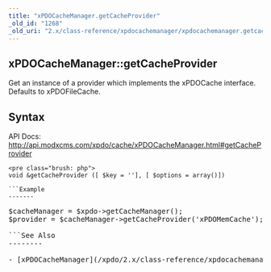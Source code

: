 ```yaml
---
title: "xPDOCacheManager.getCacheProvider"
_old_id: "1268"
_old_uri: "2.x/class-reference/xpdocachemanager/xpdocachemanager.getcacheprovider"
---
```


xPDOCacheManager::getCacheProvider
----------------------------------

Get an instance of a provider which implements the xPDOCache interface. Defaults to xPDOFileCache.

Syntax
------

API Docs: <http://api.modxcms.com/xpdo/cache/xPDOCacheManager.html#getCacheProvider>

```
<pre class="brush: php">
void &getCacheProvider ([ $key = ''], [ $options = array()])

```Example
-------

```
<pre class="brush: php">
$cacheManager = $xpdo->getCacheManager();
$provider = $cacheManager->getCacheProvider('xPDOMemCache');

```See Also
--------

- [xPDOCacheManager](/xpdo/2.x/class-reference/xpdocachemanager "xPDOCacheManager")